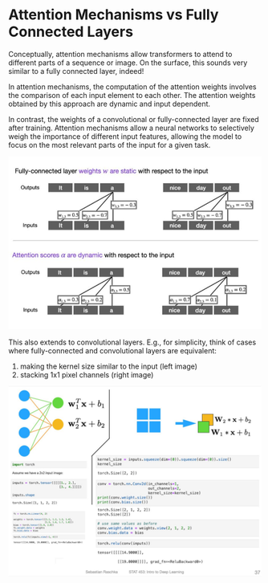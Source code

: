 # Attention Mechanisms vs Fully Connected Layers

Conceptually, attention mechanisms allow transformers to attend to different parts of a sequence or image. On the surface, this sounds very similar to a fully connected layer, indeed!

In attention mechanisms, the computation of the attention weights involves the comparison of each input element to each other. The attention weights obtained by this approach are dynamic and input dependent.

In contrast, the weights of a convolutional or fully-connected layer are fixed after training. Attention mechanisms allow a neural networks to selectively weigh the importance of different input features, allowing the model to focus on the most relevant parts of the input for a given task.

![](img1.jpg)

This also extends to convolutional layers. E.g., for simplicity, think of cases where fully-connected and convolutional layers are equivalent:

1. making the kernel size similar to the input (left image)
2. stacking 1x1 pixel channels (right image)

![](img2.jpg)
